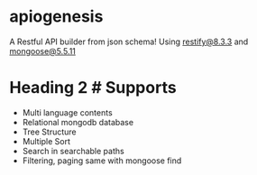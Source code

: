 # apiogenesis
A Restful API builder from json schema! Using restify@8.3.3 and mongoose@5.5.11

# Heading 2 # Supports
* Multi language contents
* Relational mongodb database
* Tree Structure
* Multiple Sort
* Search in searchable paths
* Filtering, paging same with mongoose find
